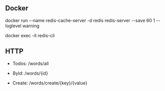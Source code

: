 ## Docker

docker run --name redis-cache-server -d redis redis-server --save 60 1 --loglevel warning

docker exec -it <id> redis-cli

## HTTP

- Todos: /words/all

- ById: /words/{id}

- Create: /words/create/{key}/{value}